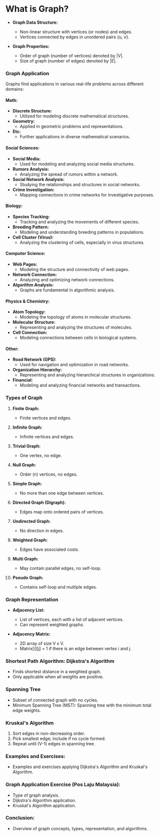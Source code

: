 # **What is Graph?**
- **Graph Data Structure:**
  - Non-linear structure with vertices (or nodes) and edges.
  - Vertices connected by edges in unordered pairs {u, v}.

- **Graph Properties:**
  - Order of graph (number of vertices) denoted by |V|.
  - Size of graph (number of edges) denoted by |E|.

### **Graph Application**

Graphs find applications in various real-life problems across different domains:

#### **Math:**
- **Discrete Structure:**
  - Utilized for modeling discrete mathematical structures.
- **Geometry:**
  - Applied in geometric problems and representations.
- **Etc:**
  - Further applications in diverse mathematical scenarios.

#### **Social Sciences:**
- **Social Media:**
  - Used for modeling and analyzing social media structures.
- **Rumors Analysis:**
  - Analyzing the spread of rumors within a network.
- **Social Network Analysis:**
  - Studying the relationships and structures in social networks.
- **Crime Investigation:**
  - Mapping connections in crime networks for investigative purposes.

#### **Biology:**
- **Species Tracking:**
  - Tracking and analyzing the movements of different species.
- **Breeding Pattern:**
  - Modeling and understanding breeding patterns in populations.
- **Cell Cluster (Virus):**
  - Analyzing the clustering of cells, especially in virus structures.

#### **Computer Science:**
- **Web Pages:**
  - Modeling the structure and connectivity of web pages.
- **Network Connection:**
  - Analyzing and optimizing network connections.
- **Algorithm Analysis:**
  - Graphs are fundamental in algorithmic analysis.

#### **Physics & Chemistry:**
- **Atom Topology:**
  - Modeling the topology of atoms in molecular structures.
- **Molecular Structure:**
  - Representing and analyzing the structures of molecules.
- **Cell Connection:**
  - Modeling connections between cells in biological systems.

#### **Other:**
- **Road Network (GPS):**
  - Used for navigation and optimization in road networks.
- **Organization Hierarchy:**
  - Representing and analyzing hierarchical structures in organizations.
- **Financial:**
  - Modeling and analyzing financial networks and transactions.

### **Types of Graph**
1. **Finite Graph:**
   - Finite vertices and edges.

2. **Infinite Graph:**
   - Infinite vertices and edges.

3. **Trivial Graph:**
   - One vertex, no edge.

4. **Null Graph:**
   - Order (n) vertices, no edges.

5. **Simple Graph:**
   - No more than one edge between vertices.

6. **Directed Graph (Digraph):**
   - Edges map onto ordered pairs of vertices.

7. **Undirected Graph:**
   - No direction in edges.

8. **Weighted Graph:**
   - Edges have associated costs.

9. **Multi Graph:**
   - May contain parallel edges, no self-loop.

10. **Pseudo Graph:**
    - Contains self-loop and multiple edges.

### **Graph Representation**
- **Adjacency List:**
  - List of vertices, each with a list of adjacent vertices.
  - Can represent weighted graphs.

- **Adjacency Matrix:**
  - 2D array of size V x V.
  - Matrix[i][j] = 1 if there is an edge between vertex i and j.

### **Shortest Path Algorithm: Dijkstra's Algorithm**
- Finds shortest distance in a weighted graph.
- Only applicable when all weights are positive.

### **Spanning Tree**
- Subset of connected graph with no cycles.
- Minimum Spanning Tree (MST): Spanning tree with the minimum total edge weights.

### **Kruskal's Algorithm**
1. Sort edges in non-decreasing order.
2. Pick smallest edge; include if no cycle formed.
3. Repeat until (V-1) edges in spanning tree.

### **Examples and Exercises:**
- Examples and exercises applying Dijkstra's Algorithm and Kruskal's Algorithm.

### **Graph Application Exercise (Pos Laju Malaysia):**
- Type of graph analysis.
- Dijkstra's Algorithm application.
- Kruskal's Algorithm application.

### **Conclusion:**
- Overview of graph concepts, types, representation, and algorithms.